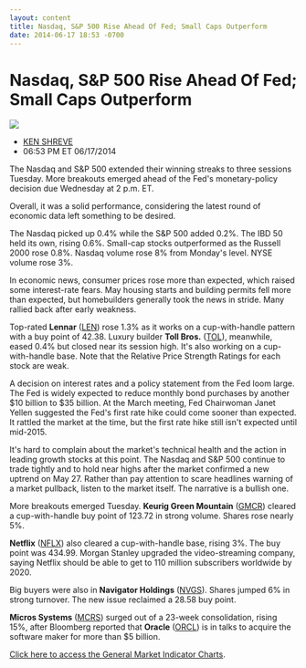 ```yaml
---
layout: content
title: Nasdaq, S&P 500 Rise Ahead Of Fed; Small Caps Outperform
date: 2014-06-17 18:53 -0700
---
```



Nasdaq, S&P 500 Rise Ahead Of Fed; Small Caps Outperform
=========================================================


![](https://www.investors.com/wp-content/uploads/ibd-migrated-images/MPv_140618_635386150122098351.png)

* [KEN SHREVE](https://www.investors.com/author/shrevek/ "Posts by KEN SHREVE")
* 06:53 PM ET 06/17/2014




The Nasdaq and S&P 500 extended their winning streaks to three sessions Tuesday. More breakouts emerged ahead of the Fed's monetary-policy decision due Wednesday at 2 p.m. ET.

  

Overall, it was a solid performance, considering the latest round of economic data left something to be desired.

  

The Nasdaq picked up 0.4% while the S&P 500 added 0.2%. The IBD 50 held its own, rising 0.6%. Small-cap stocks outperformed as the Russell 2000 rose 0.8%. Nasdaq volume rose 8% from Monday's level. NYSE volume rose 3%.

  

In economic news, consumer prices rose more than expected, which raised some interest-rate fears. May housing starts and building permits fell more than expected, but homebuilders generally took the news in stride. Many rallied back after early weakness.

  

Top-rated **Lennar** ([LEN](https://research.investors.com/quote.aspx?symbol=LEN)) rose 1.3% as it works on a cup-with-handle pattern with a buy point of 42.38. Luxury builder **Toll Bros.** ([TOL](https://research.investors.com/quote.aspx?symbol=TOL)), meanwhile, eased 0.4% but closed near its session high. It's also working on a cup-with-handle base. Note that the Relative Price Strength Ratings for each stock are weak.

  

A decision on interest rates and a policy statement from the Fed loom large. The Fed is widely expected to reduce monthly bond purchases by another $10 billion to $35 billion. At the March meeting, Fed Chairwoman Janet Yellen suggested the Fed's first rate hike could come sooner than expected. It rattled the market at the time, but the first rate hike still isn't expected until mid-2015.

  

It's hard to complain about the market's technical health and the action in leading growth stocks at this point. The Nasdaq and S&P 500 continue to trade tightly and to hold near highs after the market confirmed a new uptrend on May 27. Rather than pay attention to scare headlines warning of a market pullback, listen to the market itself. The narrative is a bullish one.

  

More breakouts emerged Tuesday. **Keurig Green Mountain** ([GMCR](https://research.investors.com/quote.aspx?symbol=GMCR)) cleared a cup-with-handle buy point of 123.72 in strong volume. Shares rose nearly 5%.

  

**Netflix** ([NFLX](https://research.investors.com/quote.aspx?symbol=NFLX)) also cleared a cup-with-handle base, rising 3%. The buy point was 434.99. Morgan Stanley upgraded the video-streaming company, saying Netflix should be able to get to 110 million subscribers worldwide by 2020.

  

Big buyers were also in **Navigator Holdings** ([NVGS](https://research.investors.com/quote.aspx?symbol=NVGS)). Shares jumped 6% in strong turnover. The new issue reclaimed a 28.58 buy point.

  

**Micros Systems** ([MCRS](https://research.investors.com/quote.aspx?symbol=MCRS)) surged out of a 23-week consolidation, rising 15%, after Bloomberg reported that **Oracle** ([ORCL](https://research.investors.com/quote.aspx?symbol=ORCL)) is in talks to acquire the software maker for more than $5 billion.

  

[Click here to access the General Market Indicator Charts](https://www.investors.com/pdf/GMI_061814.pdf).




